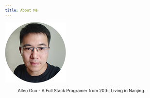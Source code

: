 ```yaml
---
title: About Me
---
```


![](/images/logo.png)

<center>
Allen Guo - A Full Stack Programer from 20th, Living in Nanjing.
</center>